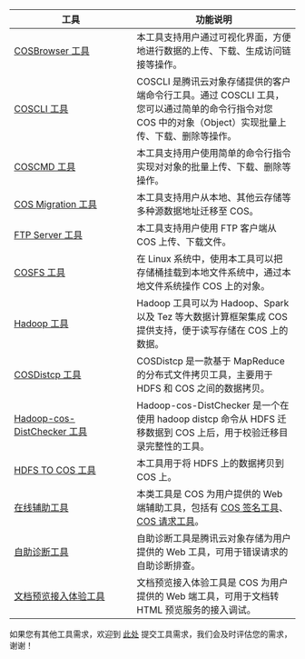<style>
table th:nth-of-type(1) {
width:200px;	
}
table th:nth-of-type(3) {
width: 200px;	
}
</style>


| 工具 | 功能说明 |
|---------|---------|
| [COSBrowser 工具](https://cloud.tencent.com/document/product/436/11366) | 本工具支持用户通过可视化界面，方便地进行数据的上传、下载、生成访问链接等操作。 |
|   [COSCLI 工具](https://cloud.tencent.com/document/product/436/63143)    |   COSCLI 是腾讯云对象存储提供的客户端命令行工具。通过 COSCLI 工具，您可以通过简单的命令行指令对您 COS 中的对象（Object）实现批量上传、下载、删除等操作。    |
| [COSCMD 工具](/doc/product/436/10976) | 本工具支持用户使用简单的命令行指令实现对对象的批量上传、下载、删除等操作。|
| [COS Migration 工具](/document/product/436/15392)| 本工具支持用户从本地、其他云存储等多种源数据地址迁移至 COS。|
|[FTP Server 工具](/doc/product/436/7214)|本工具支持用户使用 FTP 客户端从 COS 上传、下载文件。|
|[COSFS 工具](/doc/product/436/6883)| 在 Linux 系统中，使用本工具可以把存储桶挂载到本地文件系统中，通过本地文件系统操作 COS 上的对象。|
|[Hadoop 工具](/doc/product/436/6884)|Hadoop 工具可以为 Hadoop、Spark 以及 Tez 等大数据计算框架集成 COS 提供支持，便于读写存储在 COS 上的数据。|
| [COSDistcp 工具](https://cloud.tencent.com/document/product/436/50272)  |  COSDistcp 是一款基于 MapReduce 的分布式文件拷贝工具，主要用于 HDFS 和 COS 之间的数据拷贝。| 
|[Hadoop-cos-DistChecker 工具](https://cloud.tencent.com/document/product/436/41459)     |  Hadoop-cos-DistChecker 是一个在使用 hadoop distcp 命令从 HDFS 迁移数据到 COS 上后，用于校验迁移目录完整性的工具。 |
| [HDFS TO COS 工具](/doc/product/436/7212) |本工具用于将 HDFS 上的数据拷贝到 COS 上。|
|[在线辅助工具](https://cloud.tencent.com/document/product/436/30442)|本类工具是 COS 为用户提供的 Web 端辅助工具，包括有 [COS 签名工具](https://cos5.cloud.tencent.com/static/cos-sign/)、[COS 请求工具](https://console.cloud.tencent.com/api/explorer?Product=cos&Version=2018-11-26&Action=GetService&SignVersion=)。|
| [自助诊断工具](https://cloud.tencent.com/document/product/436/57576)  |   自助诊断工具是腾讯云对象存储为用户提供的 Web 工具，可用于错误请求的自助诊断排查。   | 
| [文档预览接入体验工具](https://cloud.tencent.com/document/product/436/82207)  |   文档预览接入体验工具是 COS 为用户提供的 Web 端工具，可用于文档转 HTML 预览服务的接入调试。   | 



 如果您有其他工具需求，欢迎到 [此处](https://cloud.tencent.com/apply/p/d27m5hvdh7b) 提交工具需求，我们会及时评估您的需求，谢谢！
